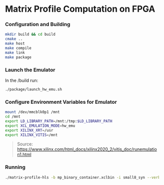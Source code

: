 # Matrix Profile Computation on FPGA

### Configuration and Building
```bash
mkdir build && cd build
cmake ..
make host
make compile
make link
make package
```

### Launch the Emulator
In the /build run:
```bash
./package/launch_hw_emu.sh
```

### Configure Environment Variables for Emulator
```bash
mount /dev/mmcblk0p1 /mnt
cd /mnt
export LD_LIBRARY_PATH=/mnt:/tmp:$LD_LIBRARY_PATH
export XCL_EMULATION_MODE=hw_emu
export XILINX_XRT=/usr
export XILINX_VITIS=/mnt
```
> Source: https://www.xilinx.com/html_docs/xilinx2020_2/vitis_doc/runemulation1.html

### Running
```bash
./matrix-profile-hls -b mp_binary_container.xclbin -i small8_syn --verbose
```